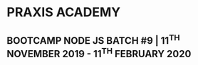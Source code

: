 # PRAXIS ACADEMY
## BOOTCAMP NODE JS BATCH #9 | 11<sup>TH</sup> NOVEMBER 2019 - 11<sup>TH</sup> FEBRUARY 2020
